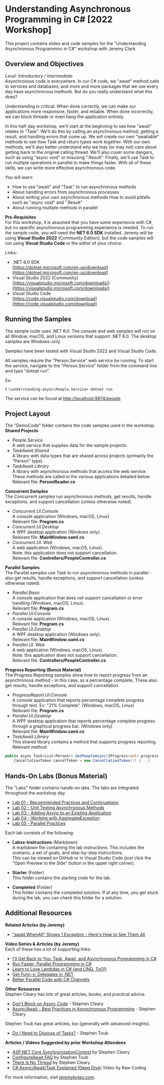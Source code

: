 Understanding Asynchronous Programming in C# [2022 Workshop]
============================
This project contains slides and code samples for the "Understanding Asynchronous Programminc in C#" workshop with Jeremy Clark.  

Overview and Objectives
-----------------------
*Level: Introductory / Intermediate*  
Asynchronous code is everywhere. In our C# code, we "await" method calls to services and databases; and more and more packages that we use every day have asynchronous methods. But do you really understand what this does?

Understanding is critical. When done correctly, we can make our applications more responsive, faster, and reliable. When done incorrectly, we can block threads or even hang the application entirely.

In this half-day workshop, we'll start at the beginning to see how "await" relates to "Task”. We'll do this by calling an asynchronous method, getting a result, and handling errors that come up. We will create our own "awaitable" methods to see how Task and return types work together. With our own methods, we'll also better understand why we may (or may not) care about getting back to the original calling thread. We'll also cover some dangers, such as using "async void" or misusing ".Result". Finally, we'll use Task to run multiple operations in parallel to make things faster. With all of these skills, we can write more effective asynchronous code.

You will learn:  
* How to use "await" and "Task" to run asynchronous methods  
* About handling errors from asynchronous processes  
* About writing your own asynchronous methods
How to avoid pitfalls such as "async void" and ".Result"  
* About running multiple methods in parallel  

**Pre-Requisites**  
For this workshop, it is assumed that you have some experience with C#, but no specific asynchronous programming experience is needed. To run the sample code, you will need the **NET 6.0 SDK** installed. Jeremy will be using **Visual Studio 2022** (Community Edition), but the code samples will run using **Visual Studio Code** or the editor of your choice.

Links:
* .NET 6.0 SDK  
[https://dotnet.microsoft.com/en-us/download](https://dotnet.microsoft.com/en-us/download)
* Visual Studio 2022 (Community)  
[https://visualstudio.microsoft.com/downloads/](https://visualstudio.microsoft.com/downloads/)
* Visual Studio Code  
[https://code.visualstudio.com/download](https://code.visualstudio.com/download)

Running the Samples
-------------------
The sample code uses .NET 6.0. The console and web samples will run on all Window, macOS, and Linux versions that support .NET 6.0. The desktop samples are Windows-only.

Samples have been tested with Visual Studio 2022 and Visual Studio Code.

All samples require the "Person.Service" web service be running. To start the service, navigate to the "Person.Service" folder from the command line and type "dotnet run".

Ex:
```
C:\understanding-async\People.Service> dotnet run
```  

The service can be found at [http://localhost:9874/people](http://localhost:9874/people)

Project Layout
--------------
The "DemoCode" folder contains the code samples used in the workshop.  
**Shared Projects**  
* *People.Service*  
A web service that supplies data for the sample projects.  
* *TaskAwait.Shared*  
A library with data types that are shared across projects (primarily the "Person" type).  
* *TaskAwait.Library*  
A library with asynchronous methods that access the web service. These methods are called in the various applications detailed below.  
Relevant file: **PersonReader.cs**

**Concurrent Samples**  
The Concurrent samples run asynchronous methods, get results, handle exceptions, and support cancellation (unless otherwise noted).
* *Concurrent.UI.Console*  
A console application  (Windows, macOS, Linux)  
Relevant file: **Program.cs**
* *Concurrent.UI.Desktop*  
A WPF desktop application (Windows only).  
Relevant file: **MainWindow.xaml.cs**  
* *Concurrent.UI. Web*  
A web application (Windows, macOS, Linux).  
Note: this application does not support cancellation.  
Relevant file: **Controllers/PeopleController.cs**  

**Parallel Samples**  
The Parallel samples use Task to run asynchronous methods in parallel - also get results, handle exceptions, and support cancellation (unless otherwise noted).
* *Parallel.Basic*  
A console application that does not support cancellation or error handling (Windows, macOS, Linux).  
Relevant file: **Program.cs**
* *Parallel.UI.Console*  
A console application (Windows, macOS, Linux).  
Relevant file: **Program.cs**
* *Parallel.UI.Desktop*  
A WPF desktop application (Windows only).  
Relevant file: **MainWindow.xaml.cs**  
* *Parallel.UI. Web*  
A web application (Windows, macOS, Linux).  
Note: this application does not support cancellation.  
Relevant file: **Controllers/PeopleController.cs**  

**Progress Reporting (Bonus Material)**  
The Progress Reporting samples show how to report progress from an asynchronous method - in this case, as a percentage complete. These also get results, handle exceptions, and support cancellation.
* *ProgressReport.UI.Console*  
A console application that reports percentage complete progress through text. Ex: "21% Complete". (Windows, macOS, Linux)  
Relevant file: **Program.cs**
* *Parallel.UI.Desktop*  
A WPF desktop application that  reports percentage complete progress through a graphical progress bar. (Windows only)  
Relevant file: **MainWindow.xaml.cs**  
* *TaskAwait.Library*  
This shared library contains a method that supports progress reporting.  
Relevant method:
```c#
public async Task<List<Person>> GetPeopleAsync(IProgress<int> progress,
    CancellationToken cancelToken = new CancellationToken()) {...}
```

Hands-On Labs (Bonus Material)  
--------------
The "Labs" folder contains hands-on labs. The labs are integrated throughout the workshop day.    

* [Lab 01 - Recommended Practices and Continuations](./Labs/Lab01/)
* [Lab 02 - Unit Testing Asynchronous Methods](./Labs/Lab02/)
* [Lab 03 - Adding Async to an Existing Application](./Labs/Lab03/)
* [Lab 04 - Working with AggregateException](./Labs/Lab04/)
* [Lab 05 - Parallel Practices](./Labs/Lab05/)

Each lab consists of the following:

* **Labxx-Instructions** (Markdown)  
A markdown file containing the lab instructions. This includes the scenario, a set of goals, and step-by-step instructions.  
This can be viewed on GitHub or in Visual Studio Code (just click the "Open Preview to the Side" button in the upper right corner).

* **Starter** (Folder)  
This folder contains the starting code for the lab.

* **Completed** (Folder)  
This folder contains the completed solution. If at any time, you get stuck during the lab, you can check this folder for a solution.

Additional Resources
--------------------
**Related Articles (by Jeremy)**
* ["await.WhenAll" Shows 1 Exception - Here's How to See Them All](https://jeremybytes.blogspot.com/2020/09/await-taskwhenall-shows-one-exception.html)

**Video Series & Articles (by Jeremy)**  
Each of these has a lot of supporting links:  
* [I'll Get Back to You: Task, Await, and Asynchronous Programming in C#](http://www.jeremybytes.com/Demos.aspx#TaskAndAwait)  
* [Run Faster: Parallel Programming in C#](http://www.jeremybytes.com/Demos.aspx#ParallelProgramming)  
* [Learn to Love Lambdas in C# (and LINQ, ToO!)](http://www.jeremybytes.com/Demos.aspx#LLL)  
* [Get Func-y: Delegates in .NET](http://www.jeremybytes.com/Demos.aspx#GF)  
* [Better Parallel Code with C# Channels](https://github.com/jeremybytes/csharp-channels-presentation)

**Other Resources**  
Stephen Cleary has lots of great articles, books, and practical advice.
* [Don't Block on Async Code](https://blog.stephencleary.com/2012/07/dont-block-on-async-code.html) - Stephen Cleary
* [Async/Await - Best Practices in Asynchronous Programming](https://docs.microsoft.com/en-us/archive/msdn-magazine/2013/march/async-await-best-practices-in-asynchronous-programming) - Stephen Cleary

Stephen Toub has great articles, too (generally with advanced insights).
* [Do I Need to Dispose of Tasks?](https://devblogs.microsoft.com/pfxteam/do-i-need-to-dispose-of-tasks/) - Stephen Toub

**Articles / Videos Suggested by prior Workshop Attendees**  
* [ASP.NET Core SynchronizationContext](https://blog.stephencleary.com/2017/03/aspnetcore-synchronization-context.html) by Stephen Cleary  
* [ConfigureAwait FAQ](https://devblogs.microsoft.com/dotnet/configureawait-faq/) by Stephen Toub  
* [There Is No Thread](https://blog.stephencleary.com/2013/11/there-is-no-thread.html) by Stephen Cleary  
* [C# Async/Await/Task Explained (Deep Dive)](https://www.youtube.com/watch?v=il9gl8MH17s) Video by Raw Coding

For more information, visit [jeremybytes.com](http://www.jeremybytes.com).